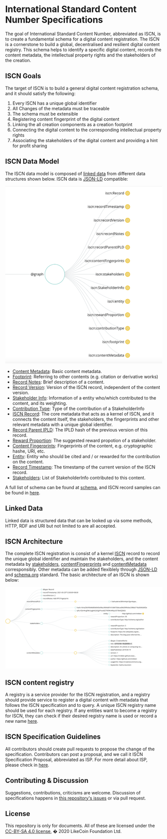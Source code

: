 # International Standard Content Number Specifications

The goal of International Standard Content Number, abbreviated as ISCN, is to create a fundamental schema for a digital content registration. The ISCN is a cornerstone to build a global, decentralised and resilient digital content registry. This schema helps to identify a specific digital content, records the content metadata, the intellectual property rights and the stakeholders of the creation.

## ISCN Goals

The target of ISCN is to build a general digital content registration schema, and it should satisfy the following:

1. Every ISCN has a unique global identifier
1. All Changes of the metadata must be traceable
1. The schema must be extensible
1. Registering content fingerprint of the digital content
1. Linking the all creation components as a creation footprint
1. Connecting the digital content to the corresponding intellectual property rights
1. Associating the stakeholders of the digital content and providing a hint for profit sharing

## ISCN Data Model

The ISCN data model is composed of [linked data](#linked-data) from different data structures shown below. ISCN data is [JSON-LD](https://json-ld.org/) compatible:

![ISCN data model](./images/iscn_data_model.png)

- [Content Metadata](schema/contentMetadata/README.md): Basic content metadata.
- [Footprint](schema/footprint/README.md): Referring to other contents (e.g. citation or derivative works)
- [Record Notes](schema/recordNotes/README.md): Brief description of a content.
- [Record Version](schema/recordVersion/README.md): Version of the ISCN record, independent of the content version.
- [Stakeholder Info](schema/StakeholderInfo/README.md): Information of a entity who/which contributed to the content, and its weighting.
- [Contribution Type](schema/contributionType/README.md): Type of the contribution of a StakeholderInfo
- [ISCN Record](schema/record/README.md): The core metadata that acts as a kernel of ISCN, and it connects the content itself, the stakeholders, the fingerprints and other relevant metadata with a unique global identifier.
- [Record Parent IPLD](schema/recordParentIPLD/README.md): The IPLD hash of the previous version of this record.
- [Reward Proportion](schema/rewardProportion/README.md): The suggested reward propotion of a stakeholder.
- [Content Fingerprints](schema/contentFingerprints/README.md): Fingerprints of the content, e.g. cryptographic hashe, URI, etc.
- [Entity](schema/entity/README.md): Entity who should be cited and / or rewarded for the contribution on the content.
- [Record Timestamp](schema/recordTimestamp/README.md): The timestamp of the current version of the ISCN record.
- [Stakeholders](schema/stakeholders/README.md): List of StakeholderInfo contributed to this content.

A full list of schema can be found at [schema](https://github.com/likecoin/iscn-specs/tree/master/schema), and ISCN record samples can be found in [here](https://github.com/likecoin/iscn-specs/tree/master/sample).

## Linked Data

Linked data is structured data that can be looked up via some methods, HTTP, RDF and URI but not limited to are all accepted.

## ISCN Architecture

The complete ISCN registration is consist of a kernel [ISCN](schema/iscn.md) record to record the unique global identifier and maintain the stakeholders, and the content metadata by [stakeholders](schema/stakeholders/README.md), [contentFingerprints](schema/contentFingerprints/README.md) and [contentMetadata](schema/contentMetadata/README.md) corresponsibly. Other metadata can be added flexiblely through [JSON-LD](https://json-ld.org/) and [schema.org](https://schema.org/) standard. The basic architecture of an ISCN is shown below:

![ISCN architecture](./images/iscn_architecture.png)

## ISCN content registry

A registry is a service provider for the ISCN registration, and a registry should provide service to register a digital content with metadata that follows the ISCN specification and to query. A unique ISCN registry name should be used for each registry. If any entities want to become a registry for ISCN, they can check if their desired registry name is used or record a new name [here](https://github.com/likecoin/iscn-registry-index).

## ISCN Specification Guidelines

All contributors should create pull requests to propose the change of the specification. Contributors can post a proposal, and we call it ISCN Specification Proposal, abbreviated as ISP. For more detail about ISP, please check in [here](https://github.com/likecoin/iscn-specs/wiki/ISCN-Specification-Proposal).

## Contributing & Discussion

Suggestions, contributions, criticisms are welcome.
Discussion of specifications happens in [this repository's issues](https://github.com/likecoin/iscn-specs/issues) or via pull request.

## License

This repository is only for documents. All of these are licensed under the [CC-BY-SA 4.0 license](https://github.com/likecoin/iscn-specs/blob/master/LICENSE), � 2020 LikeCoin Foundation Ltd.
